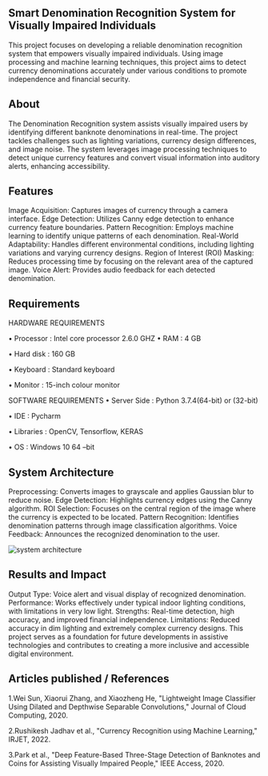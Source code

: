 ## Smart Denomination Recognition System for Visually Impaired Individuals
This project focuses on developing a reliable denomination recognition system that empowers visually impaired individuals. Using image processing and machine learning techniques, this project aims to detect currency denominations accurately under various conditions to promote independence and financial security.

## About
The Denomination Recognition system assists visually impaired users by identifying different banknote denominations in real-time. The project tackles challenges such as lighting variations, currency design differences, and image noise. The system leverages image processing techniques to detect unique currency features and convert visual information into auditory alerts, enhancing accessibility.

## Features
Image Acquisition: Captures images of currency through a camera interface.
Edge Detection: Utilizes Canny edge detection to enhance currency feature boundaries.
Pattern Recognition: Employs machine learning to identify unique patterns of each denomination.
Real-World Adaptability: Handles different environmental conditions, including lighting variations and varying currency designs.
Region of Interest (ROI) Masking: Reduces processing time by focusing on the relevant area of the captured image.
Voice Alert: Provides audio feedback for each detected denomination.

## Requirements
HARDWARE REQUIREMENTS 

• Processor : Intel core processor 2.6.0 GHZ • RAM : 4 GB 

• Hard disk : 160 GB 

• Keyboard : Standard keyboard 

• Monitor : 15-inch colour monitor 

SOFTWARE REQUIREMENTS 
• Server Side : Python 3.7.4(64-bit) or (32-bit)  

• IDE : Pycharm 

• Libraries : OpenCV, Tensorflow, KERAS

• OS : Windows 10 64 –bit 

## System Architecture
Preprocessing: Converts images to grayscale and applies Gaussian blur to reduce noise.
Edge Detection: Highlights currency edges using the Canny algorithm.
ROI Selection: Focuses on the central region of the image where the currency is expected to be located.
Pattern Recognition: Identifies denomination patterns through image classification algorithms.
Voice Feedback: Announces the recognized denomination to the user.

![system architecture](https://github.com/user-attachments/assets/c0e31a90-6878-4bfc-b4fb-a6643e20c2b8)

## Results and Impact
Output Type: Voice alert and visual display of recognized denomination.
Performance: Works effectively under typical indoor lighting conditions, with limitations in very low light.
Strengths: Real-time detection, high accuracy, and improved financial independence.
Limitations: Reduced accuracy in dim lighting and extremely complex currency designs.
This project serves as a foundation for future developments in assistive technologies and contributes to creating a more inclusive and accessible digital environment.

## Articles published / References
1.Wei Sun, Xiaorui Zhang, and Xiaozheng He, "Lightweight Image Classifier Using Dilated and Depthwise Separable Convolutions," Journal of Cloud Computing, 2020.

2.Rushikesh Jadhav et al., "Currency Recognition using Machine Learning," IRJET, 2022.

3.Park et al., "Deep Feature-Based Three-Stage Detection of Banknotes and Coins for Assisting Visually Impaired People," IEEE Access, 2020.




